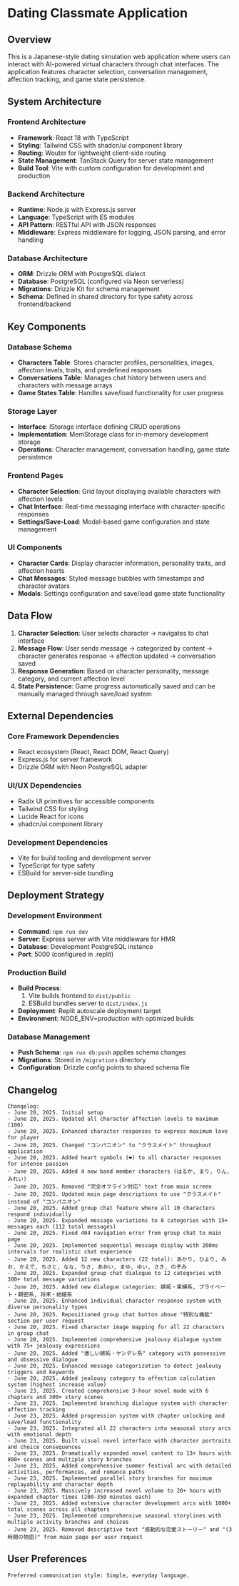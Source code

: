 # Dating Classmate Application

## Overview

This is a Japanese-style dating simulation web application where users can interact with AI-powered virtual characters through chat interfaces. The application features character selection, conversation management, affection tracking, and game state persistence.

## System Architecture

### Frontend Architecture
- **Framework**: React 18 with TypeScript
- **Styling**: Tailwind CSS with shadcn/ui component library
- **Routing**: Wouter for lightweight client-side routing
- **State Management**: TanStack Query for server state management
- **Build Tool**: Vite with custom configuration for development and production

### Backend Architecture
- **Runtime**: Node.js with Express.js server
- **Language**: TypeScript with ES modules
- **API Pattern**: RESTful API with JSON responses
- **Middleware**: Express middleware for logging, JSON parsing, and error handling

### Database Architecture
- **ORM**: Drizzle ORM with PostgreSQL dialect
- **Database**: PostgreSQL (configured via Neon serverless)
- **Migrations**: Drizzle Kit for schema management
- **Schema**: Defined in shared directory for type safety across frontend/backend

## Key Components

### Database Schema
- **Characters Table**: Stores character profiles, personalities, images, affection levels, traits, and predefined responses
- **Conversations Table**: Manages chat history between users and characters with message arrays
- **Game States Table**: Handles save/load functionality for user progress

### Storage Layer
- **Interface**: IStorage interface defining CRUD operations
- **Implementation**: MemStorage class for in-memory development storage
- **Operations**: Character management, conversation handling, game state persistence

### Frontend Pages
- **Character Selection**: Grid layout displaying available characters with affection levels
- **Chat Interface**: Real-time messaging interface with character-specific responses
- **Settings/Save-Load**: Modal-based game configuration and state management

### UI Components
- **Character Cards**: Display character information, personality traits, and affection hearts
- **Chat Messages**: Styled message bubbles with timestamps and character avatars
- **Modals**: Settings configuration and save/load game state functionality

## Data Flow

1. **Character Selection**: User selects character → navigates to chat interface
2. **Message Flow**: User sends message → categorized by content → character generates response → affection updated → conversation saved
3. **Response Generation**: Based on character personality, message category, and current affection level
4. **State Persistence**: Game progress automatically saved and can be manually managed through save/load system

## External Dependencies

### Core Framework Dependencies
- React ecosystem (React, React DOM, React Query)
- Express.js for server framework
- Drizzle ORM with Neon PostgreSQL adapter

### UI/UX Dependencies
- Radix UI primitives for accessible components
- Tailwind CSS for styling
- Lucide React for icons
- shadcn/ui component library

### Development Dependencies
- Vite for build tooling and development server
- TypeScript for type safety
- ESBuild for server-side bundling

## Deployment Strategy

### Development Environment
- **Command**: `npm run dev`
- **Server**: Express server with Vite middleware for HMR
- **Database**: Development PostgreSQL instance
- **Port**: 5000 (configured in .replit)

### Production Build
- **Build Process**: 
  1. Vite builds frontend to `dist/public`
  2. ESBuild bundles server to `dist/index.js`
- **Deployment**: Replit autoscale deployment target
- **Environment**: NODE_ENV=production with optimized builds

### Database Management
- **Push Schema**: `npm run db:push` applies schema changes
- **Migrations**: Stored in `/migrations` directory
- **Configuration**: Drizzle config points to shared schema file

## Changelog

```
Changelog:
- June 20, 2025. Initial setup
- June 20, 2025. Updated all character affection levels to maximum (100)
- June 20, 2025. Enhanced character responses to express maximum love for player
- June 20, 2025. Changed "コンパニオン" to "クラスメイト" throughout application
- June 20, 2025. Added heart symbols (❤) to all character responses for intense passion
- June 20, 2025. Added 4 new band member characters (はるか, まり, りん, みれい)
- June 20, 2025. Removed "完全オフライン対応" text from main screen
- June 20, 2025. Updated main page descriptions to use "クラスメイト" instead of "コンパニオン"
- June 20, 2025. Added group chat feature where all 10 characters respond individually
- June 20, 2025. Expanded message variations to 8 categories with 15+ messages each (112 total messages)
- June 20, 2025. Fixed 404 navigation error from group chat to main page
- June 20, 2025. Implemented sequential message display with 200ms intervals for realistic chat experience
- June 20, 2025. Added 12 new characters (22 total): あかり, ひより, みお, かえで, ちさと, なな, りさ, あおい, まゆ, ゆい, さき, のぞみ
- June 20, 2025. Expanded group chat dialogue to 12 categories with 300+ total message variations
- June 20, 2025. Added new dialogue categories: 嫉妬・束縛系, プライベート・親密系, 将来・結婚系
- June 20, 2025. Enhanced individual character response system with diverse personality types
- June 20, 2025. Repositioned group chat button above "特別な機能" section per user request
- June 20, 2025. Fixed character image mapping for all 22 characters in group chat
- June 20, 2025. Implemented comprehensive jealousy dialogue system with 75+ jealousy expressions
- June 20, 2025. Added "激しい嫉妬・ヤンデレ系" category with possessive and obsessive dialogue
- June 20, 2025. Enhanced message categorization to detect jealousy triggers and keywords
- June 20, 2025. Added jealousy category to affection calculation system (highest increase value)
- June 23, 2025. Created comprehensive 3-hour novel mode with 6 chapters and 300+ story scenes
- June 23, 2025. Implemented branching dialogue system with character affection tracking
- June 23, 2025. Added progression system with chapter unlocking and save/load functionality
- June 23, 2025. Integrated all 22 characters into seasonal story arcs with emotional depth
- June 23, 2025. Built visual novel interface with character portraits and choice consequences
- June 23, 2025. Dramatically expanded novel content to 13+ hours with 800+ scenes and multiple story branches
- June 23, 2025. Added comprehensive summer festival arc with detailed activities, performances, and romance paths
- June 23, 2025. Implemented parallel story branches for maximum replayability and character depth
- June 23, 2025. Massively increased novel volume to 20+ hours with expanded chapter times (200-350 minutes each)
- June 23, 2025. Added extensive character development arcs with 1000+ total scenes across all chapters
- June 23, 2025. Implemented comprehensive seasonal storylines with multiple activity branches and choices
- June 23, 2025. Removed descriptive text "感動的な恋愛ストーリー" and "(3時間の物語)" from main page per user request
```

## User Preferences

```
Preferred communication style: Simple, everyday language.
```